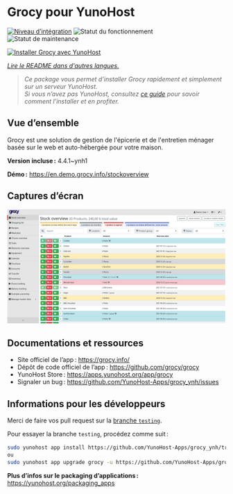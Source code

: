 <!--
Nota bene : ce README est automatiquement généré par <https://github.com/YunoHost/apps/tree/master/tools/readme_generator>
Il NE doit PAS être modifié à la main.
-->

# Grocy pour YunoHost

[![Niveau d’intégration](https://apps.yunohost.org/badge/integration/grocy)](https://ci-apps.yunohost.org/ci/apps/grocy/)
![Statut du fonctionnement](https://apps.yunohost.org/badge/state/grocy)
![Statut de maintenance](https://apps.yunohost.org/badge/maintained/grocy)

[![Installer Grocy avec YunoHost](https://install-app.yunohost.org/install-with-yunohost.svg)](https://install-app.yunohost.org/?app=grocy)

*[Lire le README dans d'autres langues.](./ALL_README.md)*

> *Ce package vous permet d’installer Grocy rapidement et simplement sur un serveur YunoHost.*  
> *Si vous n’avez pas YunoHost, consultez [ce guide](https://yunohost.org/install) pour savoir comment l’installer et en profiter.*

## Vue d’ensemble

Grocy est une solution de gestion de l'épicerie et de l'entretien ménager basée sur le web et auto-hébergée pour votre maison.

**Version incluse :** 4.4.1~ynh1

**Démo :** <https://en.demo.grocy.info/stockoverview>

## Captures d’écran

![Capture d’écran de Grocy](./doc/screenshots/stock-en.png)

## Documentations et ressources

- Site officiel de l’app : <https://grocy.info/>
- Dépôt de code officiel de l’app : <https://github.com/grocy/grocy>
- YunoHost Store : <https://apps.yunohost.org/app/grocy>
- Signaler un bug : <https://github.com/YunoHost-Apps/grocy_ynh/issues>

## Informations pour les développeurs

Merci de faire vos pull request sur la [branche `testing`](https://github.com/YunoHost-Apps/grocy_ynh/tree/testing).

Pour essayer la branche `testing`, procédez comme suit :

```bash
sudo yunohost app install https://github.com/YunoHost-Apps/grocy_ynh/tree/testing --debug
ou
sudo yunohost app upgrade grocy -u https://github.com/YunoHost-Apps/grocy_ynh/tree/testing --debug
```

**Plus d’infos sur le packaging d’applications :** <https://yunohost.org/packaging_apps>

